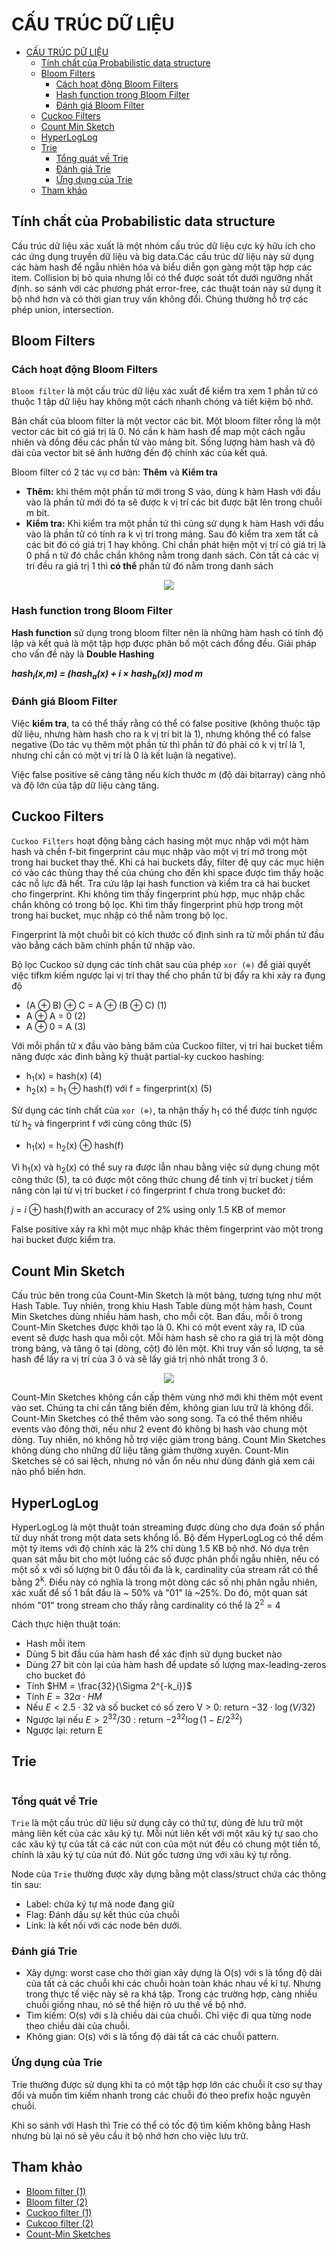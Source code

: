 # CẤU TRÚC DỮ LIỆU

- [CẤU TRÚC DỮ LIỆU](#c%E1%BA%A5u-tr%C3%BAc-d%E1%BB%AF-li%E1%BB%87u)
  - [Tính chất của Probabilistic data structure](#t%C3%ADnh-ch%E1%BA%A5t-c%E1%BB%A7a-probabilistic-data-structure)
  - [Bloom Filters](#bloom-filters)
    - [Cách hoạt động Bloom Filters](#c%C3%A1ch-ho%E1%BA%A1t-%C4%91%E1%BB%99ng-bloom-filters)
    - [Hash function trong Bloom Filter](#hash-function-trong-bloom-filter)
    - [Đánh giá Bloom Filter](#%C4%91%C3%A1nh-gi%C3%A1-bloom-filter)
  - [Cuckoo Filters](#cuckoo-filters)
  - [Count Min Sketch](#count-min-sketch)
  - [HyperLogLog](#hyperloglog)
  - [Trie](#trie)
    - [Tổng quát về Trie](#t%E1%BB%95ng-qu%C3%A1t-v%E1%BB%81-trie)
    - [Đánh giá Trie](#%C4%91%C3%A1nh-gi%C3%A1-trie)
    - [Ứng dụng của Trie](#%E1%BB%A9ng-d%E1%BB%A5ng-c%E1%BB%A7a-trie)
  - [Tham khảo](#tham-kh%E1%BA%A3o)

## Tính chất của Probabilistic data structure

Cấu trúc dữ liệu xác xuất là một nhóm cấu trúc dữ liệu cực kỳ hữu ích cho các ứng dụng truyền dữ liệu và big data.Các cấu trúc dữ liệu này sử dụng các hàm hash để ngẫu nhiên hóa và biểu diễn gọn gàng một tập hợp các item. Collision bị bỏ quia nhưng lỗi có thể được soát tốt dưới ngưỡng nhất định. so sánh với các phương phát error-free, các thuật toán này sử dụng ít bộ nhớ hơn và có thời gian truy vấn không đổi. Chúng thường hỗ trợ các phép union, intersection.

## Bloom Filters

### Cách hoạt động Bloom Filters

`Bloom filter` là một cấu trúc dữ liệu xác xuất để kiểm tra xem 1 phần tử có thuộc 1 tập dữ liệu hay không một cách nhanh chóng và tiết kiệm bộ nhớ.

Bản chất của bloom filter là một vector các bit. Một bloom filter rỗng là một vector các bit có giá trị là 0. Nó cần k hàm hash để map một cách ngẫu nhiên và đồng đều các phần tử vào mảng bit. Sống lượng hàm hash và độ dài của vector bit sẽ ảnh hưởng đến độ chính xác của kết quả.

Bloom filter có 2 tác vụ cơ bản: **Thêm** và **Kiểm tra**

- **Thêm:** khi thêm một phần tử mới trong S vào, dùng k hàm Hash với đầu vào là phần tử mới đó ta sẽ được k vị trí các bit được bật lên trong chuỗi m bit.
- **Kiểm tra:** Khi kiểm tra một phần tử thì cũng sử dụng k hàm Hash với đầu vào là phần tử có tính ra k vị trí trong mảng. Sau đó kiểm tra xem tất cả các bit đó có giá trị 1 hay không. Chỉ chần phát hiện một vị trí có giá trị là 0 phầ n tử đó chắc chắn không nằm trong danh sách. Còn tất cả các vị trí đều ra giá trị 1 thì **có thể** phần tử đó nằm trong danh sách

<div align="center">
    <img src="images/bloom_2.png">
</div>

### Hash function trong Bloom Filter

**Hash function** sử dụng trong bloom filter nên là những hàm hash có tính độ lập và kết quả là một tập hợp được phân bố một cách đồng đều. Giải pháp cho vấn đề này là **Double Hashing**

***hash<sub>i</sub>(x,m) = (hash<sub>a</sub>(x) + i × hash<sub>b</sub>(x)) mod m***

### Đánh giá Bloom Filter

Việc **kiểm tra**, ta có thể thấy rằng có thể có false positive (không thuộc tập dữ liệu, nhưng hàm hash cho ra k vị trí bit là 1), nhưng không thể có false negative (Do tác vụ thêm một phần tử thì phần tử đó phải có k vị trí là 1, nhưng chỉ cần có một vị trí là 0 là kết luận là negative).

Việc false positive sẽ càng tăng nếu kích thước *m* (độ dài bitarray) càng nhỏ và độ lớn của tập dữ liệu càng tăng.

## Cuckoo Filters

`Cuckoo Filters` hoạt động bằng cách hasing một mục nhập với một hàm hash và  chền f-bit fingerprint cảu mục nhập vào một vị trí mở trong một trong hai bucket thay thế. Khi cả hai buckets đầy, filter đệ  quy các mục hiện có vào các thùng thay thế của chúng cho đến khi space được tìm thấy hoặc các nỗ lực đã hết. Tra cứu lặp lại hash function và kiểm tra cả hai bucket cho fingerprint. Khi không tìm thấy fingerprint phù hợp, mục nhập chắc chắn không có trong bộ lọc. Khi tìm thấy fingerprint phù hợp trong một trong hai bucket, mục nhập có thể nằm trong bộ lọc.

Fingerprint là một chuỗi bit có kích thước cố định sinh ra từ mỗi phần tử đầu vào bằng cách băm chính phần tử nhập vào.

Bộ lọc Cuckoo sử dụng các tính chât sau của phép `xor (⊕)` để giải quyết việc tifkm kiếm ngược lại vị trí thay thế cho phần tử bị đẩy ra khi xảy ra đụng độ

- (A ⊕ B) ⊕ C = A ⊕ (B ⊕ C) (1)
- A ⊕ A = 0 (2)
- A ⊕ 0  = A (3)

Với mỗi phần tử x đầu vào bảng băm của Cuckoo filter, vị trí hai bucket tiềm năng được xác đinh bằng kỹ thuật partial-ky cuckoo hashing:

- h<sub>1</sub>(x) = hash(x) (4)
- h<sub>2</sub>(x) = h<sub>1</sub> ⊕ hash(f) với f = fingerprint(x) (5)

Sử dụng các tính chất của `xor (⊕)`, ta nhận thấy h<sub>1</sub> có thể được tính ngược từ h<sub>2</sub> và fingerprint f với cùng công thức (5)

- h<sub>1</sub>(x) = h<sub>2</sub>(x) ⊕ hash(f)

Vì h<sub>1</sub>(x) và h<sub>2</sub>(x) có thể suy ra được lẫn nhau bằng việc sử dụng chung một công thức (5), ta có được một công thức chung để tính vị trí bucket *j* tiềm năng còn lại từ vị trí bucket *i* có fingerprint f chưa trong bucket đó:

*j* = *i* ⊕ hash(f)with an accuracy of 2% using only 1.5 KB of memor

False positive xảy ra khi một mục nhập khác thêm fingerprint vào một trong hai bucket được kiểm tra.

## Count Min Sketch

Cấu trúc bên trong của Count-Min Sketch là một bảng, tương tựng như một Hash Table. Tuy nhiên, trong khiu Hash Table dùng một hàm hash, Count Min Sketches dùng nhiều hàm hash, cho mỗi cột. Ban đầu, mỗi ô trong Count-Min Sketches được khởi tạo là 0. Khi có một event xảy ra, ID của event sẽ được hash qua mỗi cột. Mỗi hàm hash sẽ cho ra giá trị là một dòng trong bảng, và tăng ô tại (dòng, cột) đó lên một. Khi truy vấn số lượng, ta sẽ hash để lấy ra vị trí của 3 ô và sẽ lấy giá trị nhỏ nhất trong 3 ô.

<div align="center">
  <img src="images/count-min-sketches.png">
</div>

Count-Min Sketches không cần cấp thêm vùng nhớ mới khi thêm một event vào set. Chúng ta chỉ cần tăng biến đếm, không gian lưu trữ là không đổi. Count-Min Sketches có thể thêm vào song song. Ta có thể thêm nhiều events vào đông thời, nếu như 2 event đó không bị hash vào chung một dòng. Tuy nhiên, nó không hỗ trợ việc giảm trong bảng. Count Min Sketches không dùng cho những dữ liệu tăng giảm thường xuyên. Count-Min Sketches sẽ có sai lệch, nhưng nó vẫn ổn nếu như dùng đánh giá xem cái nào phổ biến hơn.

## HyperLogLog

HyperLogLog là một thuật toán streaming được dùng cho dựa đoán số phần tử duy nhất trong một data sets khổng lồ. Bộ đếm HyperLogLog có thể dếm một tỷ items với độ chính xác là 2% chỉ dùng 1.5 KB bộ nhớ. Nó dựa trên quan sát mẫu bit cho một luồng các số được phân phối ngẫu nhiên, nếu có một số x với số lượng bit 0 đầu tối đa là k, cardinality của stream rất có thể bằng 2<sup>k</sup>. Điều này có nghĩa là trong một dòng các số nhị phân ngẫu nhiên, xác xuất để số 1 bắt đầu là ~ 50% và "01" là ~25%. Do đó, một quan sát nhóm "01" trong stream cho thấy rằng cardinality có thể là 2<sup>2</sup> = 4

Cách thực hiện thuật toán:

- Hash mỗi item
- Dùng 5 bit đầu của hàm hash để xác định sử dụng bucket nào
- Dùng 27 bit còn lại của hàm hash để update số lượng max-leading-zeros cho bucket đó
- Tính $`HM = \frac{32}{\Sigma 2^{-k_i}}`$
- Tính $`E = 32 \alpha \cdot HM`$
- Nếu $`E < 2.5 \cdot 32`$ và số bucket có số zero V > 0: return $`-32 \cdot \log(V/32)`$
- Ngược lại nếu $`E > 2^{32}/30`$ : return $`-2^{32}\log(1 - E/2^{32})`$
- Ngược lại: return E

## Trie

<div align="center">
  <img src="images/Trie.png" alt=""/>
</div>

### Tổng quát về Trie

`Trie` là một cấu trúc dữ liệu sử dụng cây có thứ tự, dùng đẻ lưu trữ một mảng liên kết của các xâu ký tự. Mỗi nút liên kết với một xâu ký tự sao cho các xâu ký tự của tất cả các nút con của một nút đều có chung một tiền tố, chính là xâu ký tự của nút đó. Nút gốc tương ứng với xâu ký tự rỗng.

Node của `Trie` thường được xây dựng bằng một class/struct chứa các thông tin sau:

- Label: chứa ký tự mà node đang giữ
- Flag: Đánh dấu sự kết thúc của chuỗi
- Link: là kết nối với các node bên dưới.

### Đánh giá Trie

- Xây dựng: worst case cho thời gian xây dựng là O(s) với s là tổng độ dài của tất cả các chuỗi khi các chuỗi hoàn toàn khác nhau về kí tự. Nhưng trong thực tế việc này sẽ ra khá tập. Trong các trường hợp, càng nhiều chuỗi giống nhau, nó sẽ thể hiện rõ ưu thế về bộ nhớ.
- Tìm kiếm: O(s) với s là chiều dài của chuỗi. Chỉ việc đi qua từng node theo chiều dài của chuỗi.
- Không gian: O(s) với s là tổng độ dài tất cả các chuỗi pattern.

### Ứng dụng của Trie

Trie thường được sử dụng khi ta có một tập hợp lớn các chuỗi ít cso sự thay đổi và muốn tìm kiếm nhanh trong các chuỗi đó theo prefix hoặc nguyên chuỗi.

Khi so sánh với Hash thì Trie  có thể có tốc độ tìm kiếm không bằng Hash nhưng bù lại nó sẽ yêu cầu ít bộ nhớ hơn cho việc lưu trữ.

## Tham khảo

- [Bloom filter (1)](https://dzenanhamzic.com/2017/01/05/bloom-filter-example-in-python/)
- [Bloom filter (2)](https://vietnamlab.vn/2016/09/28/gioi-thieu-ve-bloom-filter/)
- [Cuckoo filter (1)](https://bdupras.github.io/filter-tutorial/)
- [Cukcoo filter (2)](https://hoanglehaithanh.com/bo-loc-cuckoo/#more-4382)
- [Count-Min Sketches](https://towardsdatascience.com/big-data-with-sketchy-structures-part-1-the-count-min-sketch-b73fb3a33e2a)

